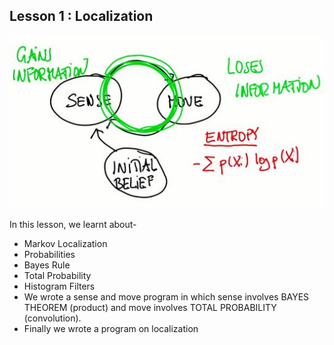 ## Lesson 1 : Localization

![sense and move](../images/sense-and-move.jpeg)

In this lesson, we learnt about-
* Markov Localization
* Probabilities
* Bayes Rule
* Total Probability
* Histogram Filters
* We wrote a sense and move program in which sense involves BAYES THEOREM (product) and 
  move involves TOTAL PROBABILITY (convolution).
* Finally we wrote a program on localization 
